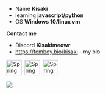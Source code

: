      
- Name **Kisaki**
- learning **javascript/python**
- OS **Windows 10/linux vm**

**Contact me**
- Discord **Kisakimeowr**
- https://femboy.bio/kisaki - my bio


<img src="https://media.tenor.com/UvvgjxTnagUAAAAM/cat-meow.gif" title="Spring" alt="Spring" width="40" height="40"/>&nbsp;
<img src="https://media.tenor.com/UvvgjxTnagUAAAAM/cat-meow.gif" title="Spring" alt="Spring" width="40" height="40"/>&nbsp;
<img src="https://media.tenor.com/UvvgjxTnagUAAAAM/cat-meow.gif" title="Spring" alt="Spring" width="40" height="40"/>&nbsp;

![](https://komarev.com/ghpvc/?username=kisakimeowr&color=blue&style=flat-square)

<!---
